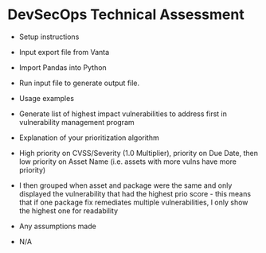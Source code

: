 # DevSecOps Technical Assessment

   * Setup instructions
   * Input export file from Vanta
   * Import Pandas into Python
   * Run input file to generate output file.
     
     
   * Usage examples
   * Generate list of highest impact vulnerabilities to address first in vulnerability management program
     
     
   * Explanation of your prioritization algorithm
   * High priority on CVSS/Severity (1.0 Multiplier), priority on Due Date, then low priority on Asset Name (i.e. assets with more vulns have more priority)
   * I then grouped when asset and package were the same and only displayed the vulnerability that had the highest prio score - this means that if one package fix remediates multiple vulnerabilities, I only show the highest one for readability
     
     
   * Any assumptions made
   * N/A

